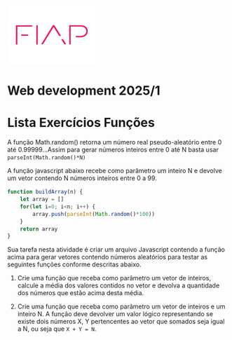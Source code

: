 ![](./fiap.png)

# Web development 2025/1

# Lista Exercícios Funções

A função Math.random() retorna um número real pseudo-aleatório entre 0 até 0.99999...Assim para gerar números inteiros entre 0 até N basta usar `parseInt(Math.random()*N)`

A função javascript abaixo recebe como parâmetro um inteiro N e devolve um vetor contendo N números inteiros entre 0 a 99. 

~~~js
function buildArray(n) {
    let array = []
    for(let i=0; i<n; i++) {
        array.push(parseInt(Math.random()*100))
    }
    return array
}
~~~

Sua tarefa nesta atividade é criar um arquivo Javascript contendo a função acima para gerar vetores contendo números aleatórios para testar as seguintes funções conforme descritas abaixo.

1. Crie uma função que receba como parâmetro um vetor de inteiros, calcule a média dos valores contidos no vetor e devolva a quantidade dos números que estão acima desta média.

2. Crie uma função que receba como parâmetro um vetor de inteiros e um inteiro N. A função deve devolver um valor lógico representando se existe dois números X, Y pertencentes ao vetor que somados seja igual a N, ou seja que `X + Y = N`.


